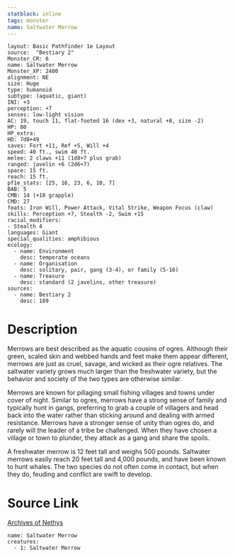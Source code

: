```yaml
---
statblock: inline
tags: monster
name: Saltwater Merrow
---
```

```statblock
layout: Basic Pathfinder 1e Layout
source:  "Bestiary 2"
Monster_CR: 6
name: Saltwater Merrow
Monster_XP: 2400
alignment: NE
size: Huge
type: humanoid
subtype: (aquatic, giant)
INI: +3
perception: +7
senses: low-light vision
AC: 19, touch 11, flat-footed 16 (dex +3, natural +8, size -2)
HP: 80
HP_extra: 
HD: 7d8+49
saves: Fort +11, Ref +5, Will +4
speed: 40 ft., swim 40 ft.
melee: 2 claws +11 (1d8+7 plus grab)
ranged: javelin +6 (2d6+7)
space: 15 ft.
reach: 15 ft.
pf1e_stats: [25, 16, 23, 6, 10, 7]
BAB: 5
CMB: 14 (+18 grapple)
CMD: 27
feats: Iron Will, Power Attack, Vital Strike, Weapon Focus (claw)
skills: Perception +7, Stealth -2, Swim +15
racial_modifiers:
- Stealth 4
languages: Giant
special_qualities: amphibious
ecology:
  - name: Environment
    desc: temperate oceans
  - name: Organisation
    desc: solitary, pair, gang (3-4), or family (5-16)
  - name: Treasure
    desc: standard (2 javelins, other treasure)
sources:
  - name: Bestiary 2
    desc: 189
```
# Description
Merrows are best described as the aquatic cousins of ogres. Although their green, scaled skin and webbed hands and feet make them appear different, merrows are just as cruel, savage, and wicked as their ogre relatives. The saltwater variety grows much larger than the freshwater variety, but the behavior and society of the two types are otherwise similar.

Merrows are known for pillaging small fishing villages and towns under cover of night. Similar to ogres, merrows have a strong sense of family and typically hunt in gangs, preferring to grab a couple of villagers and head back into the water rather than sticking around and dealing with armed resistance. Merrows have a stronger sense of unity than ogres do, and rarely will the leader of a tribe be challenged. When they have chosen a village or town to plunder, they attack as a gang and share the spoils.

A freshwater merrow is 12 feet tall and weighs 500 pounds. Saltwater merrows easily reach 20 feet tall and 4,000 pounds, and have been known to hunt whales. The two species do not often come in contact, but when they do, feuding and conflict are swift to develop.
# Source Link
[Archives of Nethys](https://aonprd.com/MonsterDisplay.aspx?ItemName=Saltwater%20Merrow)
```encounter-table
name: Saltwater Merrow
creatures:
  - 1: Saltwater Merrow
```
